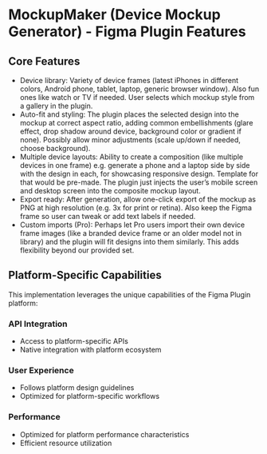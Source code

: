 # MockupMaker (Device Mockup Generator) - Figma Plugin Features

## Core Features
- Device library: Variety of device frames (latest iPhones in different colors, Android phone, tablet, laptop, generic browser window). Also fun ones like watch or TV if needed. User selects which mockup style from a gallery in the plugin.
- Auto-fit and styling: The plugin places the selected design into the mockup at correct aspect ratio, adding common embellishments (glare effect, drop shadow around device, background color or gradient if none). Possibly allow minor adjustments (scale up/down if needed, choose background).
- Multiple device layouts: Ability to create a composition (like multiple devices in one frame) e.g. generate a phone and a laptop side by side with the design in each, for showcasing responsive design. Template for that would be pre-made. The plugin just injects the user’s mobile screen and desktop screen into the composite mockup layout.
- Export ready: After generation, allow one-click export of the mockup as PNG at high resolution (e.g. 3x for print or retina). Also keep the Figma frame so user can tweak or add text labels if needed.
- Custom imports (Pro): Perhaps let Pro users import their own device frame images (like a branded device frame or an older model not in library) and the plugin will fit designs into them similarly. This adds flexibility beyond our provided set.

## Platform-Specific Capabilities
This implementation leverages the unique capabilities of the Figma Plugin platform:

### API Integration
- Access to platform-specific APIs
- Native integration with platform ecosystem

### User Experience
- Follows platform design guidelines
- Optimized for platform-specific workflows

### Performance
- Optimized for platform performance characteristics
- Efficient resource utilization
